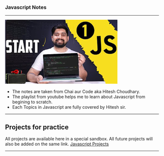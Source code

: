 ### Javascript Notes

---
![Alt text](./chai-aur-javaScript.png)
- The notes are taken from Chai aur Code aka Hitesh Choudhary.
- The playlist from youtube helps me to learn about Javascript from begining to scratch.
- Each Topics in Javascript are fully covered by Hitesh sir.
  
---

## Projects for practice

All projects are available here in a special sandbox. All future projects will also be added on the same link.
[Javascript Projects](https://stackblitz.com/edit/dom-project-chaiaurcode?file=index.html)  

---